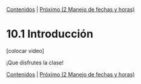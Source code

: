 [Contenidos](../Contenidos.md) \| [Próximo (2 Manejo de fechas y horas)](02_Fechas.md)

# 10.1 Introducción

[colocar video]

¡Que disfrutes la clase!

[Contenidos](../Contenidos.md) \| [Próximo (2 Manejo de fechas y horas)](02_Fechas.md)

